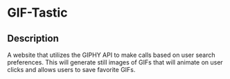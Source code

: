 # GIF-Tastic

## Description

A website that utilizes the GIPHY API to make calls based on user search preferences. This will generate still images of GIFs that will animate on user clicks and allows users to save favorite GIFs.
